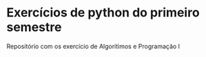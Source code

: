 # Exercícios de python do primeiro semestre
Repositório com os exercício de Algoritimos e Programação I
